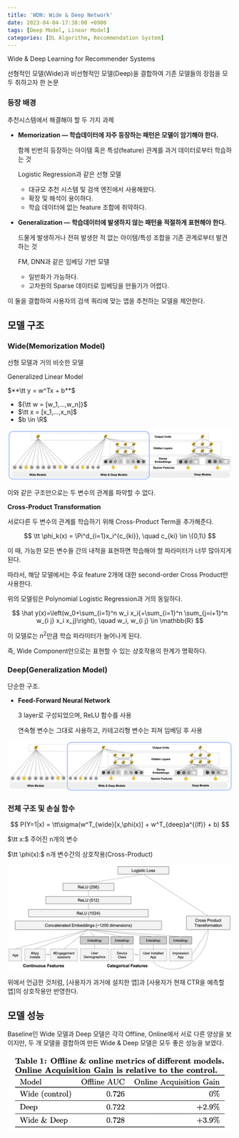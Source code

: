 ```yaml
---
title: 'WDN: Wide & Deep Network'
date: 2023-04-04-17:38:00 +0900
tags: [Deep Model, Linear Model]
categories: [DL Algorithm, Recommendation System]
---
```

Wide & Deep Learning for Recommender Systems

선형적인 모델(Wide)과 비선형적인 모델(Deep)을 결합하여 기존 모델들의 장점을 모두 취하고자 한 논문

### 등장 배경

추천시스템에서 해결해야 할 두 가지 과제

- **Memorization — 학습데이터에 자주 등장하는 패턴은 모델이 암기해야 한다.**
    
    함께 빈번히 등장하는 아이템 혹은 특성(feature) 관계를 과거 데이터로부터 학습하는 것
    
    Logistic Regression과 같은 선형 모델
    
    - 대규모 추천 시스템 및 검색 엔진에서 사용해왔다.
    - 확장 및 해석이 용이하다.
    - 학습 데이터에 없는 feature 조합에 취약하다.
- **Generalization — 학습데이터에 발생하지 않는 패턴을 적절하게 표현해야 한다.**
    
    드물게 발생하거나 전혀 발생한 적 없는 아이템/특성 조합을 기존 관계로부터 발견하는 것
    
    FM, DNN과 같은 임베딩 기반 모델
    
    - 일반화가 가능하다.
    - 고차원의 Sparse 데이터로 임베딩을 만들기가 어렵다.

이 둘을 결합하여 사용자의 검색 쿼리에 맞는 앱을 추천하는 모델을 제안한다.

## 모델 구조

### **Wide(Memorization Model)**

선형 모델과 거의 비슷한 모델

Generalized Linear Model

$**\tt y = w^Tx + b**$

- ${\tt w = [w_1,...,w_n]}$
- $\tt x = [x_1,...,x_n]$
- $b \in \R$

![WDN](/assets/post_imgs/WDN1.png)

이와 같은 구조만으로는 두 변수의 관계를 파악할 수 없다.

**Cross-Product Transformation**

서로다른 두 변수의 관계를 학습하기 위해 Cross-Product Term을 추가해준다.

$$
\tt \phi_k(x) = \Pi^d_{i=1}x_i^{c_{ki}}, \quad c_{ki} \in \{0,1\}
$$

이 때, 가능한 모든 변수들 간의 내적을 표현하면 학습해야 할 파라미터가 너무 많아지게 된다.

따라서, 해당 모델에서는 주요 feature 2개에 대한 second-order Cross Product만 사용한다.

위의 모델링은 Polynomial Logistic Regression과 거의 동일하다.

$$
\hat y(x)=\left(w_0+\sum_{i=1}^n w_i x_i{+\sum_{i=1}^n \sum_{j=i+1}^n w_{i j} x_i x_j}\right), \quad w_i, w_{i j} \in \mathbb{R}
$$

이 모델로는 $n^2$만큼 학습 파라미터가 늘어나게 된다.

즉, Wide Component만으로는 표현할 수 있는 상호작용의 한계가 명확하다.

### **Deep(Generalization Model)**

단순한 구조.

- **Feed-Forward Neural Network**
    
    3 layer로 구성되었으며, ReLU 함수를 사용
    
    연속형 변수는 그대로 사용하고, 카테고리형 변수는 피쳐 임베딩 후 사용
    

![WDN](/assets/post_imgs/WDN2.png)

### **전체 구조 및 손실 함수**

$$
P(Y=1|x) = \tt\sigma(w^T_{wide}[x,\phi(x)] + w^T_{deep}a^{(lf)} + b)
$$

$\tt x:$ 주어진 n개의 변수

$\tt \phi(x):$ n개 변수간의 상호작용(Cross-Product)

![WDN](/assets/post_imgs/WDN3.png)

위에서 언급한 것처럼, [사용자가 과거에 설치한 앱]과 [사용자가 현재 CTR을 예측할 앱]의 상호작용만 반영한다.

## **모델 성능**

Baseline인 Wide 모델과 Deep 모델은 각각 Offline, Online에서 서로 다른 양상을 보이지만,
두 개 모델을 결합하여 만든 Wide & Deep 모델은 모두 좋은 성능을 보였다.

![WDN](/assets/post_imgs/WDN4.png)